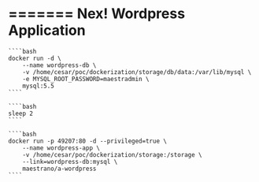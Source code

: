 =======
Nex! Wordpress Application
===============

    ````bash
    docker run -d \
    	--name wordpress-db \
    	-v /home/cesar/poc/dockerization/storage/db/data:/var/lib/mysql \
    	-e MYSQL_ROOT_PASSWORD=maestradmin \
    	mysql:5.5
    ````

    ````bash
    sleep 2
    ````

    ````bash
    docker run -p 49207:80 -d --privileged=true \
    	--name wordpress-app \
    	-v /home/cesar/poc/dockerization/storage:/storage \
    	--link=wordpress-db:mysql \
    	maestrano/a-wordpress
    ````